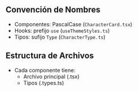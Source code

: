 ## Convención de Nombres

- Componentes: PascalCase (`CharacterCard.tsx`)
- Hooks: prefijo `use` (`useThemeStyles.ts`)
- Tipos: sufijo `Type` (`CharacterType.ts`)

## Estructura de Archivos

- Cada componente tiene:
  - Archivo principal (.tsx)
  - Tipos (.types.ts)
